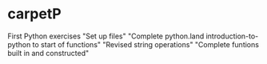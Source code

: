# carpetP
First Python exercises
"Set up files"
"Complete python.land introduction-to-python to start of functions"
"Revised string operations"
"Complete funtions built in and constructed"